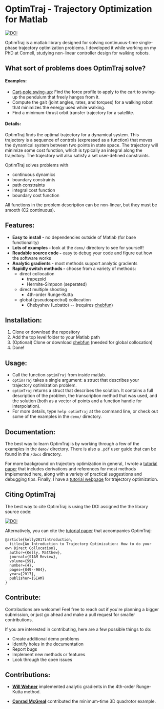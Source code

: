 # OptimTraj - Trajectory Optimization for Matlab

[![DOI](https://zenodo.org/badge/40544279.svg)](https://zenodo.org/badge/latestdoi/40544279)

OptimTraj is a matlab library designed for solving continuous-time single-phase trajectory optimization problems. I developed it while working on my PhD at Cornell, studying non-linear controller design for walking robots.

## What sort of problems does OptimTraj solve?

#### Examples:
- [Cart-pole swing-up](https://youtu.be/kAlhKJlu7O8): Find the force profile to apply to the cart to swing-up the pendulum that freely hanges from it.
- Compute the gait (joint angles, rates, and torques) for a walking robot that minimizes the energy used while walking.
- Find a minimum-thrust orbit transfer trajectory for a satellite.

#### Details:

OptimTraj finds the optimal trajectory for a dynamical system. This trajectory is a sequence of controls (expressed as a function) that moves the dynamical system between two points in state space. The trajectory will minimize some cost function, which is typically an integral along the trajectory. The trajectory will also satisfy a set user-defined constraints.

OptimTraj solves problems with
- continuous dynamics
- boundary constraints
- path constraints
- integral cost function
- boundary cost function

All functions in the problem description can be non-linear, but they must be smooth (C2 continuous).


## Features:

- __Easy to install -__ no dependencies outside of Matlab (for base functionality)
- __Lots of examples -__ look at the `demo/` directory to see for yourself!
- __Readable source code -__ easy to debug your code and figure out how the software works
- __Analytic gradients -__ most methods support analytic gradients
- __Rapidly switch methods -__ choose from a variety of methods:
    - direct collocation
        - trapezoid
        - Hermite-Simpson (seperated)
    - direct multiple shooting
        - 4th-order Runge-Kutta
    - global (pseudospectral) collocation
        - Chebyshev (Lobatto)  --  (requires [chebfun](http://www.chebfun.org/))

## Installation:
1. Clone or download the repository
2. Add the top level folder to your Matlab path
3. (Optional) Clone or download [chebfun](http://www.chebfun.org/) (needed for global collocation)
4. Done!


## Usage:
- Call the function `optimTraj` from inside matlab.
- `optimTraj` takes a single argument: a struct that describes your trajectory optimization problem.
- `optimTraj` returns a struct that describes the solution. It contains a full description of the problem, the transcription method that was used, and the solution (both as a vector of points and a function handle for interpolation).
- For more details, type `help optimTraj` at the command line, or check out some of the examples in the `demo/` directory.

## Documentation:

The best way to learn OptimTraj is by working through a few of the examples in the `demo/` directory. There is also a `.pdf` user guide that can be found in the `/docs` directory.

For more background on trajectory optimization in general, I wrote a [tutorial paper](https://epubs.siam.org/doi/10.1137/16M1062569) that includes derivations and references for most methods implemented here, along with a variety of practical suggestions and debugging tips. Finally, I have a [tutorial webpage](http://www.matthewpeterkelly.com/tutorials/trajectoryOptimization/index.html) for trajectory optimization.

## Citing OptimTraj

The best way to cite OptimTraj is using the DOI assigned the the library source code:

[![DOI](https://zenodo.org/badge/40544279.svg)](https://zenodo.org/badge/latestdoi/40544279)

Alternatively, you can cite the [tutorial paper](https://epubs.siam.org/doi/10.1137/16M1062569) that accompanies OptimTraj:
```
@article{kelly2017introduction,
  title={An Introduction to Trajectory Optimization: How to do your own Direct Collocation},
  author={Kelly, Matthew},
  journal={SIAM Review},
  volume={59},
  number={4},
  pages={849--904},
  year={2017},
  publisher={SIAM}
}
```

## Contribute:
Contributions are welcome! Feel free to reach out if you're planning a bigger submission, or just go ahead and make a pull request for smaller contributions.

If you are interested in contributing, here are a few possible things to do:
- Create additional demo problems
- Identify holes in the documentation
- Report bugs
- Implement new methods or features
- Look through the open issues

## Contributions:

- [__Will Wehner__](https://github.com/wwehner) implemented analytic gradients in the 4th-order Runge-Kutta method.

- [__Conrad McGreal__](https://github.com/cjmcgreal) contributed the minimum-time 3D quadrotor example.
